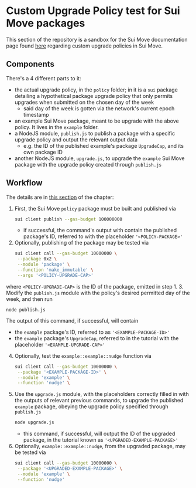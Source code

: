 # Custom Upgrade Policy test for Sui Move packages

This section of the repository is a sandbox for the Sui Move documentation
page found [here](https://docs.sui.io/build/custom-upgrade-policy) regarding
custom upgrade policies in Sui Move.

## Components

There's a 4 different parts to it:
* the actual upgrade policy, in the `policy` folder; in it is a `sui` package detailing
  a hypothetical package upgrade policy that only permits upgrades when submitted
  on the chosen day of the week
  - said day of the week is gotten via the network's current epoch timestamp
* an example Sui Move package, meant to be upgrade with the above policy. It lives in
  the `example` folder.
* a NodeJS module, `publish.js` to publish a package with a specific upgrade policy and output the
  relevant output data
  - e.g. the ID of the published example's package `UpgradeCap`, and its own package ID
* another NodeJS module, `upgrade.js`, to upgrade the `example` Sui Move package with
  the upgrade policy created through `publish.js`

## Workflow

The details are in [this section](https://docs.sui.io/build/custom-upgrade-policy#example-day-of-the-week-upgrade-policy) of the chapter:

1. First, the Sui Move `policy` package must be built and published via
    ```bash
    sui client publish --gas-budget 100000000
    ```
   - if successful, the command's output with contain the published package's ID, referred to
     with the placeholder `'<POLICY-PACKAGE>'`
2. Optionally, publishing of the package may be tested via
   ```bash
   sui client call --gas-budget 10000000 \
    --package 0x2 \
    --module 'package' \
    --function 'make_immutable' \
    --args '<POLICY-UPGRADE-CAP>'
   ```
  where `<POLICY-UPGRADE-CAP>` is the ID of the package, emitted in step 1.
3. Modify the `publish.js` module with the policy's desired permitted day of the week,
   and then run
   ```
   node publish.js
   ```
   The output of this command, if successful, will contain
   - the `example` package's ID, referred to as `'<EXAMPLE-PACKAGE-ID>'`
   - the `example` package's `UpgradeCap`, referred to in the tutorial with the placeholder `'<EXAMPLE-UPGRADE-CAP>'`
4. Optionally, test the `example::example::nudge` function via
   ```bash
   sui client call --gas-budget 10000000 \
    --package '<EXAMPLE-PACKAGE-ID>' \
    --module 'example' \
    --function 'nudge' \
   ```
5. Use the `upgrade.js` module, with the placeholders correctly filled in with the outputs
   of relevant previous commands, to upgrade the published `example` package, obeying the
   upgrade policy specified through `publish.js`
   ```bash
   node upgrade.js
   ```
   - this command, if successful, will output the ID of the upgraded package, in the tutorial
   known as `'<UPGRADED-EXAMPLE-PACKAGE>'`
6. Optionally, `example::example::nudge`, from the upgraded package, may be tested via
   ```bash
   sui client call --gas-budget 10000000 \
    --package '<UPGRADED-EXAMPLE-PACKAGE>' \
    --module 'example' \
    --function 'nudge'
   ```